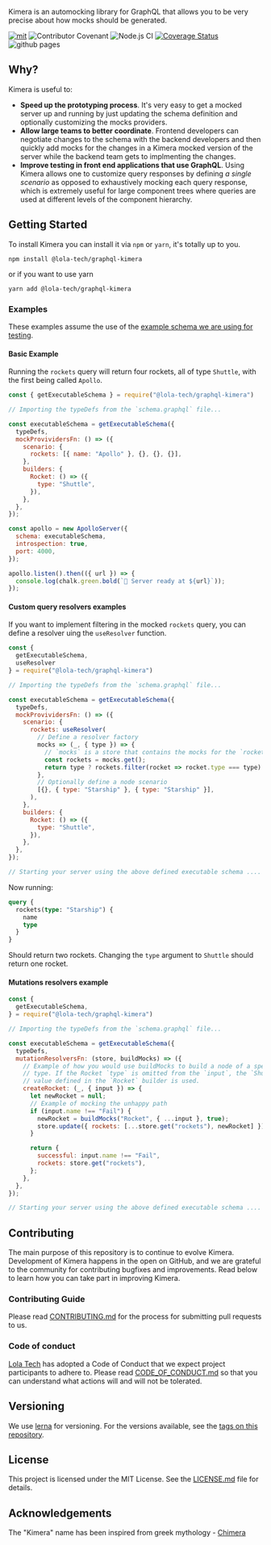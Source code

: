 Kimera is an automocking library for GraphQL that allows you to be very precise about how mocks should be generated.

[![mit](https://img.shields.io/badge/license-MIT-blue)](https://img.shields.io/badge/license-MIT-blue) ![Contributor Covenant](https://img.shields.io/badge/Contributor%20Covenant-v2.0%20adopted-ff69b4.svg) ![Node.js CI](https://github.com/lola-tech/graphql-kimera/workflows/Node.js%20CI/badge.svg) [![Coverage Status](https://coveralls.io/repos/github/lola-tech/graphql-kimera/badge.svg)](https://coveralls.io/github/lola-tech/graphql-kimera) ![github pages](https://github.com/lola-tech/graphql-kimera/workflows/github%20pages/badge.svg)

## Why?

Kimera is useful to:

- **Speed up the prototyping process**. It's very easy to get a mocked server up and running by just updating the schema definition and optionally customizing the mocks providers.
- **Allow large teams to better coordinate**. Frontend developers can negotiate changes to the schema with the backend developers and then quickly add mocks for the changes in a Kimera mocked version of the server while the backend team gets to implmenting the changes.
- **Improve testing in front end applications that use GraphQL**. Using Kimera allows one to customize query responses by defining _a single scenario_ as opposed to exhaustively mocking each query response, which is extremely useful for large component trees where queries are used at different levels of the component hierarchy.

## Getting Started

To install Kimera you can install it via `npm` or `yarn`, it's totally up to you.

```
npm install @lola-tech/graphql-kimera
```

or if you want to use yarn

```
yarn add @lola-tech/graphql-kimera
```

### Examples

These examples assume the use of the [example schema we are using for testing](https://github.com/lola-tech/graphql-kimera/blob/master/packages/graphql-kimera/src/__test__/example.schema.graphql).

#### Basic Example

Running the `rockets` query will return four rockets, all of type `Shuttle`, with the first being called `Apollo`.

```js
const { getExecutableSchema } = require("@lola-tech/graphql-kimera")

// Importing the typeDefs from the `schema.graphql` file...

const executableSchema = getExecutableSchema({
  typeDefs,
  mockProvividersFn: () => ({
    scenario: {
      rockets: [{ name: "Apollo" }, {}, {}, {}],
    },
    builders: {
      Rocket: () => ({
        type: "Shuttle",
      }),
    },
  },
});

const apollo = new ApolloServer({
  schema: executableSchema,
  introspection: true,
  port: 4000,
});

apollo.listen().then(({ url }) => {
  console.log(chalk.green.bold(`🚀 Server ready at ${url}`));
});
```

#### Custom query resolvers examples

If you want to implement filtering in the mocked `rockets` query, you can define
a resolver uing the `useResolver` function.

```js
const {
  getExecutableSchema,
  useResolver
} = require("@lola-tech/graphql-kimera")

// Importing the typeDefs from the `schema.graphql` file...

const executableSchema = getExecutableSchema({
  typeDefs,
  mockProvividersFn: () => ({
    scenario: {
      rockets: useResolver(
        // Define a resolver factory
        mocks => (_, { type }) => {
          // `mocks` is a store that contains the mocks for the `rockets` query
          const rockets = mocks.get();
          return type ? rockets.filter(rocket => rocket.type === type) : rockets;
        },
        // Optionally define a node scenario
        [{}, { type: "Starship" }, { type: "Starship" }],
      ),
    },
    builders: {
      Rocket: () => ({
        type: "Shuttle",
      }),
    },
  },
});

// Starting your server using the above defined executable schema ....
```

Now running:

```graphql
query {
  rockets(type: "Starship") {
    name
    type
  }
}
```

Should return two rockets. Changing the `type` argument to `Shuttle` should return one rocket.

#### Mutations resolvers example

```js
const {
  getExecutableSchema,
} = require("@lola-tech/graphql-kimera")

// Importing the typeDefs from the `schema.graphql` file...

const executableSchema = getExecutableSchema({
  typeDefs,
  mutationResolversFn: (store, buildMocks) => ({
    // Example of how you would use buildMocks to build a node of a specific
    // type. If the Rocket `type` is omitted from the `input`, the `Shuttle`
    // value defined in the `Rocket` builder is used.
    createRocket: (_, { input }) => {
      let newRocket = null;
      // Example of mocking the unhappy path
      if (input.name !== "Fail") {
        newRocket = buildMocks("Rocket", { ...input }, true);
        store.update({ rockets: [...store.get("rockets"), newRocket] });
      }

      return {
        successful: input.name !== "Fail",
        rockets: store.get("rockets"),
      };
    },
  },
});

// Starting your server using the above defined executable schema ....
```

## Contributing

The main purpose of this repository is to continue to evolve Kimera. Development of Kimera happens in the open on GitHub, and we are grateful to the community for contributing bugfixes and improvements. Read below to learn how you can take part in improving Kimera.

### Contributing Guide

Please read [CONTRIBUTING.md](https://github.com/lola-tech/graphql-kimera/blob/master/CONTRIBUTING.md) for the process for submitting pull requests to us.

### Code of conduct

[Lola Tech](https://www.lola.tech/) has adopted a Code of Conduct that we expect project participants to adhere to. Please read [CODE_OF_CONDUCT.md](https://github.com/lola-tech/graphql-kimera/blob/master/CODE_OF_CONDUCT.md) so that you can understand what actions will and will not be tolerated.

## Versioning

We use [lerna](https://lerna.js.org/) for versioning. For the versions available, see the [tags on this repository](https://github.com/lola-tech/graphql-kimera/tags).

## License

This project is licensed under the MIT License. See the [LICENSE.md](https://github.com/lola-tech/graphql-kimera/blob/master/LICENSE.md) file for details.

## Acknowledgements

The "Kimera" name has been inspired from greek mythology - [Chimera](<https://en.wikipedia.org/wiki/Chimera_(mythology)>)
